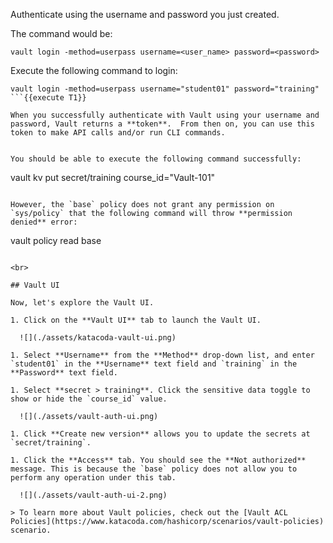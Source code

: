 Authenticate using the username and password you just created.

The command would be:

```
vault login -method=userpass username=<user_name> password=<password>
```

Execute the following command to login:

```
vault login -method=userpass username="student01" password="training"
```{{execute T1}}

When you successfully authenticate with Vault using your username and password, Vault returns a **token**.  From then on, you can use this token to make API calls and/or run CLI commands.


You should be able to execute the following command successfully:

```
vault kv put secret/training course_id="Vault-101"
```{{execute T1}}

However, the `base` policy does not grant any permission on `sys/policy` that the following command will throw **permission denied** error:

```
vault policy read base
```{{execute T1}}

<br>

## Vault UI

Now, let's explore the Vault UI.

1. Click on the **Vault UI** tab to launch the Vault UI.

  ![](./assets/katacoda-vault-ui.png)

1. Select **Username** from the **Method** drop-down list, and enter `student01` in the **Username** text field and `training` in the **Password** text field.

1. Select **secret > training**. Click the sensitive data toggle to show or hide the `course_id` value.

  ![](./assets/vault-auth-ui.png)

1. Click **Create new version** allows you to update the secrets at `secret/training`.

1. Click the **Access** tab. You should see the **Not authorized** message. This is because the `base` policy does not allow you to perform any operation under this tab.

  ![](./assets/vault-auth-ui-2.png)

> To learn more about Vault policies, check out the [Vault ACL Policies](https://www.katacoda.com/hashicorp/scenarios/vault-policies) scenario.
